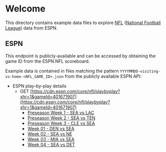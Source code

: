 # Welcome

This directory contains example data files to explore [NFL](https://www.nfl.com) ([National Football League](https://www.nfl.com)) data from ESPN.

## ESPN

This endpoint is publicly-available and can be accessed by obtaining the game ID from the ESPN NFL scoreboard.

Example data is contained in files matching the pattern `YYYYMMDD-visiting-vs-home-<NFL_GAME_ID>.json` from the publicly available ESPN API:

- ESPN play-by-play details
  - GET [https://cdn.espn.com/core/nfl/playbyplay?xhr=1&gameId=401671907](https://cdn.espn.com/core/nfl/playbyplay?xhr=1&gameId=401671907)
    - [Preseason Week 1 - SEA vs LAC](./2024-25/20240810-SEA-vs-LAC-401671907-preseason-week-1.json)
    - [Preseason Week 2 - SEA vs TEN](./2024-25/20240817-SEA-vs-TEN-401673562-preseason-week-2.json)
    - [Preseason Week 3 - CLE vs SEA](./2024-25/20240824-CLE-vs-SEA-401671904-preseason-week-3.json)
    - [Week 01 - DEN vs SEA](./2024-25/20240908-DEN-vs-SEA-401671664-week-01.json)
    - [Week 02 - SEA vs NE](./2024-25/20240915-SEA-vs-NE-401671702-week-02.json)
    - [Week 03 - MIA vs SEA](./2024-25/20240922-MIA-vs-SEA-401671662-week-03.json)
    - [Week 04 - SEA vs DET](./2024-25/20240930-SEA-vs-DET-401671491-week-04.json)
